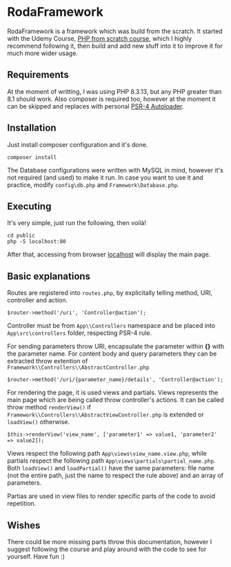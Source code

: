 # RodaFramework

RodaFramework is a framework which was build from the scratch. It started with the Udemy Course, [PHP from scratch course](https://www.udemy.com/course/php-from-scratch-course/), which I highly recommend following it, then build and add new stuff into it to improve it for much more wider usage.

## Requirements

At the moment of writting, I was using PHP 8.3.13, but any PHP greater than 8.1 should work. Also composer is required too, however at the moment it can be skipped and replaces with personal [PSR-4 Autoloader](https://www.php-fig.org/psr/psr-4/).

## Installation

Just install composer configuration and it's done.
```
composer install
```
The Database configurations were written with MySQL in mind, however it's not required (and used) to make it run. In case you want to use it and practice, modify `config\db.php` and `Framework\Database.php`.

## Executing

It's very simple, just run the following, then voilà!
```
cd public
php -S localhost:80
```
After that, accessing from browser [localhost](http://localhost:80) will display the main page.

## Basic explanations

Routes are registered into `routes.php`, by explicitally telling method, URI, controller and action.
```
$router->method('/uri', 'Controller@action');
```
Controller must be from `App\\Controllers` namespace and be placed into `App\src\controllers` folder, respecting PSR-4 rule.

For sending parameters throw URI, encapsulate the parameter within **{}** with the parameter name. For content body and query parameters they can be extracted throw extention of `Framework\\Controllers\\AbstractController.php`
```
$router->method('/uri/{parameter_name}/details', 'Controller@action');
```
For rendering the page, it is used views and partials. Views represents the main page which are being called throw controller's actions. It can be called throw method `renderView()` if `Framework\\Controllers\\AbstractViewController.php` is extended or `loadView()` otherwise.
```
$this->renderView('view_name', ['parameter1' => value1, 'parameter2' => value2]);
```
Views respect the following path `App\views\view_name.view.php`, while partials respect the following path `App\views\partials\partial_name.php`. Both `loadView()` and `loadPartial()` have the same parameters: file name (not the entire path, just the name to respect the rule above) and an array of parameters.

Partias are used in view files to render specific parts of the code to avoid repetition.

## Wishes

There could be more missing parts throw this documentation, however I suggest following the course and play around with the code to see for yourself. Have fun :)